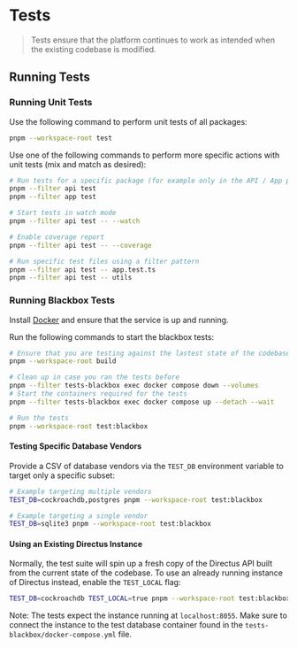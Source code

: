 # Tests

> Tests ensure that the platform continues to work as intended when the existing codebase is modified.

## Running Tests

### Running Unit Tests

Use the following command to perform unit tests of all packages:
```bash
pnpm --workspace-root test
```

Use one of the following commands to perform more specific actions with unit tests (mix and match as desired):

```bash
# Run tests for a specific package (for example only in the API / App package)
pnpm --filter api test
pnpm --filter app test

# Start tests in watch mode
pnpm --filter api test -- --watch

# Enable coverage report
pnpm --filter api test -- --coverage

# Run specific test files using a filter pattern
pnpm --filter api test -- app.test.ts
pnpm --filter api test -- utils
```

### Running Blackbox Tests

Install [Docker](https://docs.docker.com/get-docker/) and ensure that the service is up and running.

Run the following commands to start the blackbox tests:

```bash
# Ensure that you are testing against the lastest state of the codebase
pnpm --workspace-root build

# Clean up in case you ran the tests before
pnpm --filter tests-blackbox exec docker compose down --volumes
# Start the containers required for the tests
pnpm --filter tests-blackbox exec docker compose up --detach --wait

# Run the tests
pnpm --workspace-root test:blackbox
```

#### Testing Specific Database Vendors

Provide a CSV of database vendors via the `TEST_DB` environment variable to target only a specific subset:

```bash
# Example targeting multiple vendors
TEST_DB=cockroachdb,postgres pnpm --workspace-root test:blackbox

# Example targeting a single vendor
TEST_DB=sqlite3 pnpm --workspace-root test:blackbox
```

#### Using an Existing Directus Instance

Normally, the test suite will spin up a fresh copy of the Directus API built from the current state of the codebase. To use
an already running instance of Directus instead, enable the `TEST_LOCAL` flag:

```bash
TEST_DB=cockroachdb TEST_LOCAL=true pnpm --workspace-root test:blackbox
```

Note: The tests expect the instance running at `localhost:8055`. Make sure to connect the instance to the test database
container found in the `tests-blackbox/docker-compose.yml` file.
